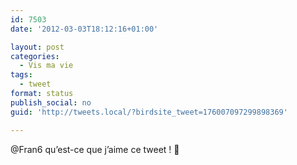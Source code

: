```yaml
---
id: 7503
date: '2012-03-03T18:12:16+01:00'

layout: post
categories:
  - Vis ma vie
tags:
  - tweet
format: status
publish_social: no
guid: 'http://tweets.local/?birdsite_tweet=176007097299898369'

---
```


@Fran6 qu’est-ce que j’aime ce tweet ! 🙂